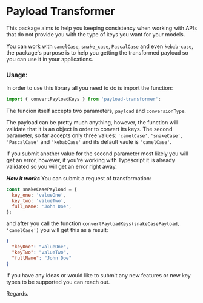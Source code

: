 # Payload Transformer

This package aims to help you keeping consistency when working with APIs that do not provide you with the type of keys you want for your models.

You can work with `camelCase`, `snake_case`, `PascalCase` and even `kebab-case`, the package's purpose is to help you getting the transformed payload so you can use it in your applications.

### Usage:

In order to use this library all you need to do is import the function:

```javascript
import { convertPayloadKeys } from 'payload-transformer';
```

The funcion itself accepts two parameters, `payload` and `conversionType`.

The payload can be pretty much anything, however, the function will validate that it is an object in order to convert its keys.
The second parameter, so far accepts only three values: `'camelCase'`, `'snakeCase'`, `'PascalCase'` and `'kebabCase'` and its default vaule is `'camelCase'`.

If you submit another value for the second parameter most likely you will get an error, however, if you're working with Typescript it is already validated so you will get an error right away.

**_How it works_**
You can submit a request of transformation:

```javascript
const snakeCasePayload = {
  key_one: 'valueOne',
  key_two: 'valueTwo',
  full_name: 'John Doe',
};
```

and after you call the function `convertPayloadKeys(snakeCasePayload, 'camelCase')` you will get this as a result:

```json
{
  "keyOne": "valueOne",
  "keyTwo": "valueTwo",
  "fullName": "John Doe"
}
```

If you have any ideas or would like to submit any new features or new key types to be supported you can reach out.

Regards.
